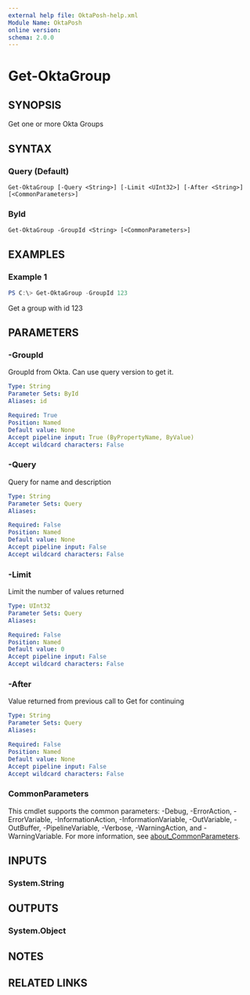 ```yaml
---
external help file: OktaPosh-help.xml
Module Name: OktaPosh
online version:
schema: 2.0.0
---
```


# Get-OktaGroup

## SYNOPSIS
Get one or more Okta Groups

## SYNTAX

### Query (Default)
```
Get-OktaGroup [-Query <String>] [-Limit <UInt32>] [-After <String>] [<CommonParameters>]
```

### ById
```
Get-OktaGroup -GroupId <String> [<CommonParameters>]
```

## EXAMPLES

### Example 1
```powershell
PS C:\> Get-OktaGroup -GroupId 123
```

Get a group with id 123

## PARAMETERS

### -GroupId
GroupId from Okta. Can use query version to get it.

```yaml
Type: String
Parameter Sets: ById
Aliases: id

Required: True
Position: Named
Default value: None
Accept pipeline input: True (ByPropertyName, ByValue)
Accept wildcard characters: False
```

### -Query
Query for name and description

```yaml
Type: String
Parameter Sets: Query
Aliases:

Required: False
Position: Named
Default value: None
Accept pipeline input: False
Accept wildcard characters: False
```


### -Limit
Limit the number of values returned

```yaml
Type: UInt32
Parameter Sets: Query
Aliases:

Required: False
Position: Named
Default value: 0
Accept pipeline input: False
Accept wildcard characters: False
```

### -After
Value returned from previous call to Get for continuing

```yaml
Type: String
Parameter Sets: Query
Aliases:

Required: False
Position: Named
Default value: None
Accept pipeline input: False
Accept wildcard characters: False
```


### CommonParameters
This cmdlet supports the common parameters: -Debug, -ErrorAction, -ErrorVariable, -InformationAction, -InformationVariable, -OutVariable, -OutBuffer, -PipelineVariable, -Verbose, -WarningAction, and -WarningVariable. For more information, see [about_CommonParameters](http://go.microsoft.com/fwlink/?LinkID=113216).



## INPUTS

### System.String

## OUTPUTS

### System.Object
## NOTES

## RELATED LINKS


